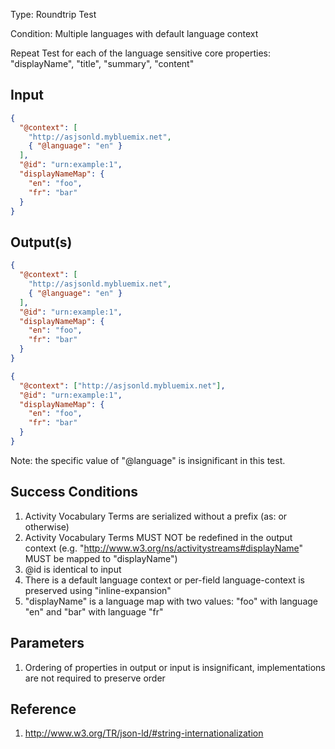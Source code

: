 Type:      Roundtrip Test

Condition: Multiple languages with default language context

Repeat Test for each of the language sensitive core properties: "displayName", "title", "summary", "content"

## Input

```json
{
  "@context": [
    "http://asjsonld.mybluemix.net", 
    { "@language": "en" }
  ],
  "@id": "urn:example:1",
  "displayNameMap": {
    "en": "foo",
    "fr": "bar"
  }
}
```

## Output(s)
```json
{
  "@context": [
    "http://asjsonld.mybluemix.net", 
    { "@language": "en" }
  ],
  "@id": "urn:example:1",
  "displayNameMap": {
    "en": "foo",
    "fr": "bar"
  }
}
```

```json
{
  "@context": ["http://asjsonld.mybluemix.net"],
  "@id": "urn:example:1",
  "displayNameMap": {
    "en": "foo",
    "fr": "bar"
  }
}
```

Note: the specific value of "@language" is insignificant in this test.

## Success Conditions

1. Activity Vocabulary Terms are serialized without a prefix (as: or otherwise)
1. Activity Vocabulary Terms MUST NOT be redefined in the output context (e.g. "http://www.w3.org/ns/activitystreams#displayName" MUST be mapped to "displayName")
1. @id is identical to input
1. There is a default language context or per-field language-context is preserved using "inline-expansion"
1. "displayName" is a language map with two values: "foo" with language "en" and "bar" with language "fr"

## Parameters

1. Ordering of properties in output or input is insignificant, implementations are not required to preserve order

## Reference

1. http://www.w3.org/TR/json-ld/#string-internationalization